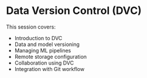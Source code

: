 # Data Version Control (DVC)

This session covers:
- Introduction to DVC
- Data and model versioning
- Managing ML pipelines
- Remote storage configuration
- Collaboration using DVC
- Integration with Git workflow
